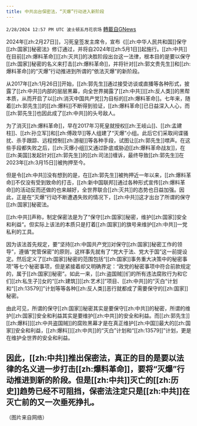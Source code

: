 ```yaml
---
title: 中共出台保密法，“灭爆”行动进入新阶段
---
```

`2/28/2024 12:57 PM UTC 波士顿五月花农场` [轉載自GNews](https://gnews.org/articles/2349521)

2024年[[zh:2月27日]]，习死皇签发主席令，宣布《[[zh:中华人民共和国]]保守[[zh:国家]]秘密法》修订通过，并将自2024年[[zh:5月1日]]起施行。[[zh:中共]]在目前[[zh:爆料革命]][[zh:灭共]]的决胜阶段出台这一法律，根本目的是要以保守[[zh:国家]]秘密的名义来打击[[zh:爆料革命]]，并将针对[[zh:郭文贵先生]]和[[zh:爆料革命]]的“灭爆”行动推进到所谓的“依法灭爆”的新阶段。

从2017年[[zh:1月26日]]开始，[[zh:郭先生]]通过接受访谈或直播等各种形式，披露了[[zh:中共]]内部的层层黑幕，向全世界揭露了[[zh:中共]][[zh:反人类]]的黑帮本质，从而开启了以[[zh:消灭中国共产党]]为目标的[[zh:爆料革命]]。七年来，随着[[zh:郭先生]]的[[zh:爆料]]不断得到验证，[[zh:爆料革命]]已日益深入人心，而[[zh:郭先生]]也因此成了[[zh:中共]]的头号敌人。

为了消灭[[zh:爆料革命]]，早在2017年习死皇就授权[[zh:王岐山]]、[[zh:孟建柱]]、[[zh:孙立军]]和[[zh:傅政华]]等人组建了“灭爆”小组。此后它们采取间谍骚扰、杀手跟踪、远程控制[[zh:游艇]]等各种手段，试图让[[zh:郭先生]]噤声。在这些手段都失败之后，[[zh:灭爆小组]]又通过卧底或胁迫[[zh:爆料革命战友]]，在[[zh:美国]]发起针对[[zh:郭先生]]的[[zh:司法]]缠诉，最终导致[[zh:郭先生]]在2023年[[zh:3月15日]]被拘押至今。

但是令[[zh:中共]]没有想到的是，在[[zh:郭先生]]被拘押近一年以来，[[zh:爆料革命]]不仅没有受到致命的打击，[[zh:新中国联邦]]通过各种形式宣传[[zh:爆料革命]]的活动反而还做的也来越好，全世界联合[[zh:灭共]]的态势也日益加强。因此，正是在“灭爆”行动不断遭遇失败的情况下，[[zh:中共]]这才出台了所谓的保守[[zh:国家]]秘密法。

[[zh:中共]]声称，制定保密法是为了“保守[[zh:国家]]秘密，维护[[zh:国家]]安全和利益“。但实际上该法的本质只是打着[[zh:国家]]的旗号来维护[[zh:中共]]一党私利的工具。

因为该法首先规定，要“坚持[[zh:中国共产党]]对保守[[zh:国家]]秘密工作的领导”，遵循“党管保密”的原则，这样事先就有了“党大于法、党大于国”这一前提设定。然后定义了[[zh:国家]]秘密的范围包括“[[zh:国家]]事务重大决策中的秘密事项”等七个秘密事项，但是紧接着却又明确界定：“政党的秘密事项中符合前款规定的，属于[[zh:国家]]秘密”。如此一来，[[zh:盗国贼]]们的所有违法腐败行为和它们[[zh:私生子]]女的“[[zh:建筑]][[zh:艺术]]”项目、[[zh:中共]]的“灭白“计划和“[[zh:13579]]”计划等等各种[[zh:反人类]]恶行就都成了需要保守的[[zh:国家]]秘密。

由此可见，所谓的保守[[zh:国家]]秘密其实是要保守[[zh:中共]]的秘密，所谓的维护[[zh:国家]]安全和利益其实是要维护[[zh:中共]]的安全和利益。而[[zh:郭先生]][[zh:爆料]][[zh:中共盗国贼]]的腐败黑幕才是在真正维护[[zh:中国]]最大的[[zh:国家]]安全和利益，[[zh:爆料]][[zh:中共]]的“灭白”计划和“[[zh:13579]]”计划，更是在维护全世界的安全和利益。

因此，[[zh:中共]]推出保密法，真正的目的是要以法律的名义进一步打击[[zh:爆料革命]]，要将“灭爆”行动推进到新的阶段。但是[[zh:中共]]灭亡的[[zh:历史]]趋势已经不可阻挡，保密法注定只是[[zh:中共]]在灭亡前的又一次垂死挣扎。
---
（图片来自网络）
